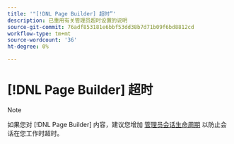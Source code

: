 ```yaml
---
title: '"[!DNL Page Builder] 超时”'
description: 已重用有关管理员超时设置的说明
source-git-commit: 76adf853181e6bbf53dd38b7d71b09f6bd8812cd
workflow-type: tm+mt
source-wordcount: '36'
ht-degree: 0%

---
```


# [!DNL Page Builder] 超时

>[!NOTE]
>
>如果您对 [!DNL Page Builder] 内容，建议您增加 [管理员会话生命周期](../systems/security-admin.md) 以防止会话在您工作时超时。
